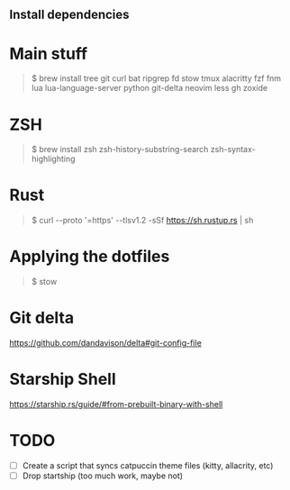 ## Install dependencies

# Main stuff
> $ brew install tree git curl bat ripgrep fd stow tmux alacritty fzf fnm lua lua-language-server python git-delta neovim less gh zoxide

# ZSH
> $ brew install zsh zsh-history-substring-search zsh-syntax-highlighting

# Rust
> $ curl --proto '=https' --tlsv1.2 -sSf https://sh.rustup.rs | sh

# Applying the dotfiles
> $ stow <folder>

# Git delta
https://github.com/dandavison/delta#git-config-file

# Starship Shell
https://starship.rs/guide/#from-prebuilt-binary-with-shell

# TODO
- [ ] Create a script that syncs catpuccin theme files (kitty, allacrity, etc)
- [ ] Drop startship (too much work, maybe not)
